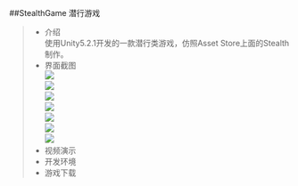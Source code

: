 ##StealthGame 潜行游戏  

>* 介绍  
使用Unity5.2.1开发的一款潜行类游戏，仿照Asset Store上面的Stealth制作。
>* 界面截图  
![](https://github.com/XINCGer/StealthGame/blob/master/Previews/1.png)  
![](https://github.com/XINCGer/StealthGame/blob/master/Previews/2.png)  
![](https://github.com/XINCGer/StealthGame/blob/master/Previews/3.png)  
![](https://github.com/XINCGer/StealthGame/blob/master/Previews/5.png)  
![](https://github.com/XINCGer/StealthGame/blob/master/Previews/6.png)  
![](https://github.com/XINCGer/StealthGame/blob/master/Previews/7.png)  
![](https://github.com/XINCGer/StealthGame/blob/master/Previews/8.png)  
>* 视频演示  
>* 开发环境  
>* 游戏下载  
